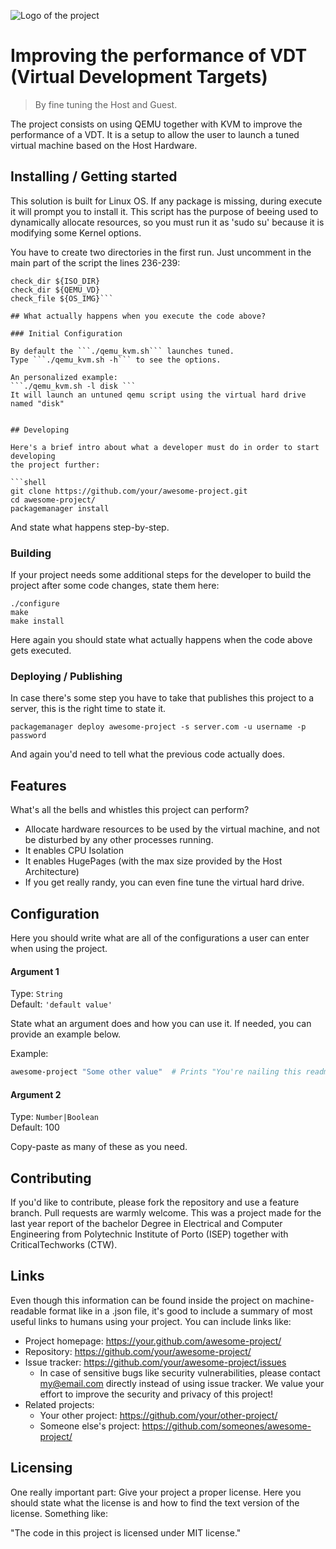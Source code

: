 ![Logo of the project](https://user-images.githubusercontent.com/91340451/167094022-ef4cf8fc-a67c-4b1f-b8e0-5034d4a531ce.svg)

# Improving the performance of VDT (Virtual Development Targets)
> By fine tuning the Host and Guest.

The project consists on using QEMU together with KVM to improve the performance of a VDT.
It is a setup to allow the user to launch a tuned virtual machine based on the Host Hardware.

## Installing / Getting started

This solution is built for Linux OS.
If any package is missing, during execute it will prompt you to install it.
This script has the purpose of beeing used to dynamically allocate resources,
so you must run it as 'sudo su' because it is modifying some Kernel options.

You have to create two directories in the first run.
Just uncomment in the main part of the script the lines 236-239:
```CHECK STRUCTURE
check_dir ${ISO_DIR}
check_dir ${QEMU_VD}
check_file ${OS_IMG}```

## What actually happens when you execute the code above?

### Initial Configuration

By default the ```./qemu_kvm.sh``` launches tuned. 
Type ```./qemu_kvm.sh -h``` to see the options.

An personalized example:
```./qemu_kvm.sh -l disk ```
It will launch an untuned qemu script using the virtual hard drive named "disk"


## Developing

Here's a brief intro about what a developer must do in order to start developing
the project further:

```shell
git clone https://github.com/your/awesome-project.git
cd awesome-project/
packagemanager install
```

And state what happens step-by-step.

### Building

If your project needs some additional steps for the developer to build the
project after some code changes, state them here:

```shell
./configure
make
make install
```

Here again you should state what actually happens when the code above gets
executed.

### Deploying / Publishing

In case there's some step you have to take that publishes this project to a
server, this is the right time to state it.

```shell
packagemanager deploy awesome-project -s server.com -u username -p password
```

And again you'd need to tell what the previous code actually does.

## Features

What's all the bells and whistles this project can perform?
* Allocate hardware resources to be used by the virtual machine, and not be disturbed by any other processes running.
* It enables CPU Isolation
* It enables HugePages (with the max size provided by the Host Architecture)
* If you get really randy, you can even fine tune the virtual hard drive.

## Configuration

Here you should write what are all of the configurations a user can enter when
using the project.

#### Argument 1
Type: `String`  
Default: `'default value'`

State what an argument does and how you can use it. If needed, you can provide
an example below.

Example:
```bash
awesome-project "Some other value"  # Prints "You're nailing this readme!"
```

#### Argument 2
Type: `Number|Boolean`  
Default: 100

Copy-paste as many of these as you need.

## Contributing

If you'd like to contribute, please fork the repository and use a feature
branch. Pull requests are warmly welcome.
This was a project made for the last year report of the bachelor Degree in Electrical and Computer Engineering
from Polytechnic Institute of Porto (ISEP) together with CriticalTechworks (CTW).

## Links

Even though this information can be found inside the project on machine-readable
format like in a .json file, it's good to include a summary of most useful
links to humans using your project. You can include links like:

- Project homepage: https://your.github.com/awesome-project/
- Repository: https://github.com/your/awesome-project/
- Issue tracker: https://github.com/your/awesome-project/issues
  - In case of sensitive bugs like security vulnerabilities, please contact
    my@email.com directly instead of using issue tracker. We value your effort
    to improve the security and privacy of this project!
- Related projects:
  - Your other project: https://github.com/your/other-project/
  - Someone else's project: https://github.com/someones/awesome-project/


## Licensing

One really important part: Give your project a proper license. Here you should
state what the license is and how to find the text version of the license.
Something like:

"The code in this project is licensed under MIT license."
